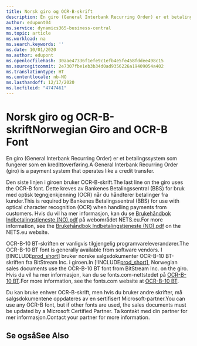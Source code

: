 ```yaml
---
title: Norsk giro og OCR-B-skrift
description: En giro (General Interbank Recurring Order) er et betalingssystem som fungerer som en kredittoverføring.
author: edupont04
ms.service: dynamics365-business-central
ms.topic: article
ms.workload: na
ms.search.keywords: ''
ms.date: 10/01/2020
ms.author: edupont
ms.openlocfilehash: 30aae47336f1efe9c1efb4e5fe458fddee498c15
ms.sourcegitcommit: 2e7307fbe1eb3b34d0ad9356226a19409054a402
ms.translationtype: HT
ms.contentlocale: nb-NO
ms.lasthandoff: 12/17/2020
ms.locfileid: "4747461"
---
```

# <a name="norwegian-giro-and-ocr-b-font"></a><span data-ttu-id="e4a6f-103">Norsk giro og OCR-B-skrift</span><span class="sxs-lookup"><span data-stu-id="e4a6f-103">Norwegian Giro and OCR-B Font</span></span>
<span data-ttu-id="e4a6f-104">En giro (General Interbank Recurring Order) er et betalingssystem som fungerer som en kredittoverføring.</span><span class="sxs-lookup"><span data-stu-id="e4a6f-104">A General Interbank Recurring Order (giro) is a payment system that operates like a credit transfer.</span></span>  

<span data-ttu-id="e4a6f-105">Den siste linjen i giroen bruker OCR-B-skrift.</span><span class="sxs-lookup"><span data-stu-id="e4a6f-105">The last line on the giro uses the OCR-B font.</span></span> <span data-ttu-id="e4a6f-106">Dette kreves av Bankenes Betalingssentral (BBS) for bruk med optisk tegngjenkjenning (OCR) når du håndterer betalinger fra kunder.</span><span class="sxs-lookup"><span data-stu-id="e4a6f-106">This is required by Bankenes Betalingssentral (BBS) for use with optical character recognition (OCR) when handling payments from customers.</span></span> <span data-ttu-id="e4a6f-107">Hvis du vil ha mer informasjon, kan du se [Brukehåndbok Indbetalingstjeneste (NO).pdf](https://www.nets.eu/no-nb/SiteCollectionDocuments/Egiro/Brukehåndbok%20Innbetalingstjenestene%20(NO).pdf) på webområdet NETS.eu.</span><span class="sxs-lookup"><span data-stu-id="e4a6f-107">For more information, see the [Brukehåndbok Indbetalingstjeneste (NO).pdf](https://www.nets.eu/no-nb/SiteCollectionDocuments/Egiro/Brukehåndbok%20Innbetalingstjenestene%20(NO).pdf) on the NETS.eu website.</span></span>  

<span data-ttu-id="e4a6f-108">OCR-B-10 BT-skriften er vanligvis tilgjengelig programvareleverandører.</span><span class="sxs-lookup"><span data-stu-id="e4a6f-108">The OCR-B-10 BT font is generally available from software vendors.</span></span> <span data-ttu-id="e4a6f-109">I [!INCLUDE[prod_short](../../includes/prod_short.md)] bruker norske salgsdokumenter OCR-B-10 BT-skriften fra BitStream Inc. i giroen.</span><span class="sxs-lookup"><span data-stu-id="e4a6f-109">In [!INCLUDE[prod_short](../../includes/prod_short.md)], Norwegian sales documents use the OCR-B-10 BT font from BitStream Inc. on the giro.</span></span> <span data-ttu-id="e4a6f-110">Hvis du vil ha mer informasjon, kan du se fonts.com-nettstedet på [OCR-B-10 BT](https://www.fonts.com/font/bitstream/ocr-b-bt/10).</span><span class="sxs-lookup"><span data-stu-id="e4a6f-110">For more information, see the fonts.com website at [OCR-B-10 BT](https://www.fonts.com/font/bitstream/ocr-b-bt/10).</span></span>  

<span data-ttu-id="e4a6f-111">Du kan bruke enhver OCR-B-skrift, men hvis du bruker andre skrifter, må salgsdokumentene oppdateres av en sertifisert Microsoft-partner.</span><span class="sxs-lookup"><span data-stu-id="e4a6f-111">You can use any OCR-B font, but if other fonts are used, the sales documents must be updated by a Microsoft Certified Partner.</span></span> <span data-ttu-id="e4a6f-112">Ta kontakt med din partner for mer informasjon.</span><span class="sxs-lookup"><span data-stu-id="e4a6f-112">Contact your partner for more information.</span></span>  

## <a name="see-also"></a><span data-ttu-id="e4a6f-113">Se også</span><span class="sxs-lookup"><span data-stu-id="e4a6f-113">See Also</span></span>
